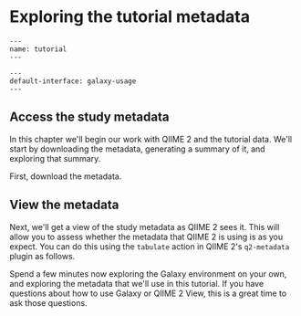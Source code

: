 # Exploring the tutorial metadata

```{usage-scope}
---
name: tutorial
---
```

```{usage-selector}
---
default-interface: galaxy-usage
---
```

## Access the study metadata

In this chapter we'll begin our work with QIIME 2 and the tutorial data. We'll
start by downloading the metadata, generating a summary of it, and exploring
that summary.

First, download the metadata.

[//]: # (```{usage})

[//]: # (def read_metadata&#40;&#41;:)

[//]: # (    import tempfile)

[//]: # (    import requests)

[//]: # (    import pandas as pd)

[//]: # (    import numpy as np)

[//]: # ()
[//]: # (    import qiime2)

[//]: # ()
[//]: # (    sample_metadata_url = 'https://data.qiime2.org/2022.2/tutorials/atacama-soils/sample_metadata.tsv')

[//]: # (    data = requests.get&#40;sample_metadata_url&#41;)

[//]: # (    with tempfile.NamedTemporaryFile&#40;&#41; as f:)

[//]: # (        f.write&#40;data.content&#41;)

[//]: # (        )
[//]: # (        return qiime2.Metadata.load&#40;f.name&#41;)

[//]: # ()
[//]: # ()
[//]: # (sample_metadata = use.init_metadata&#40;'sample_metadata', read_metadata&#41;)

[//]: # (```)

## View the metadata

Next, we'll get a view of the study metadata as QIIME 2 sees it. This
will allow you to assess whether the metadata that QIIME 2 is using is as you
expect. You can do this using the `tabulate` action in QIIME 2's `q2-metadata`
plugin as follows.

[//]: # (```{usage})

[//]: # (use.action&#40;)

[//]: # (    use.UsageAction&#40;plugin_id='metadata', action_id='tabulate'&#41;,)

[//]: # (    use.UsageInputs&#40;input=sample_metadata&#41;,)

[//]: # (    use.UsageOutputNames&#40;visualization='metadata_summ_1'&#41;)

[//]: # (&#41;)

[//]: # (```)

Spend a few minutes now exploring the Galaxy environment on your own, and
exploring the metadata that we'll use in this tutorial. If you have questions
about how to use Galaxy or QIIME 2 View, this is a great time to ask those
questions.
